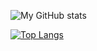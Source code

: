 ![My GitHub stats](https://github-readme-stats.vercel.app/api?username=UtescherIntrieri&show_icons=true&theme=dracula)

[![Top Langs](https://github-readme-stats.vercel.app/api/top-langs/?username=UtescherIntrieri)](https://github.com/anuraghazra/github-readme-stats)

<!--
**UtescherIntrieri/UtescherIntrieri** is a ✨ _special_ ✨ repository because its `README.md` (this file) appears on your GitHub profile.

Here are some ideas to get you started:

- 🔭 I’m currently working on ...
- 🌱 I’m currently learning ...
- 👯 I’m looking to collaborate on ...
- 🤔 I’m looking for help with ...
- 💬 Ask me about ...
- 📫 How to reach me: ...
- 😄 Pronouns: ...
- ⚡ Fun fact: ...
-->

